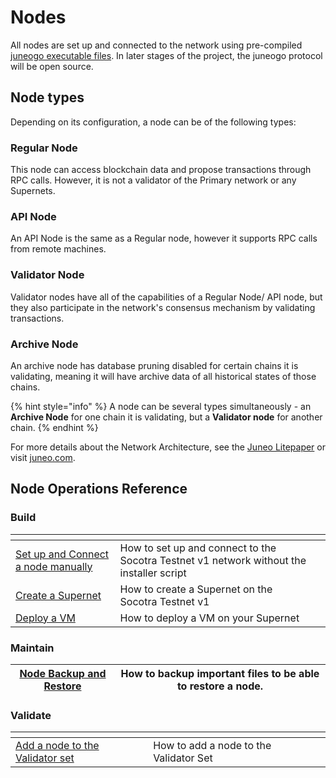 # Nodes

All nodes are set up and connected to the network using pre-compiled [juneogo executable files](https://github.com/Juneo-io/juneogo-binaries). In later stages of the project, the juneogo protocol will be open source.



## Node types

Depending on its configuration, a node can be of the following types:



### **Regular Node**

This node can access blockchain data and propose transactions through RPC calls. However, it is not a validator of the Primary network or any Supernets.

### API Node

An API Node is the same as a Regular node, however it supports RPC calls from remote machines.

### Validator Node

Validator nodes have all of the capabilities of a Regular Node/ API node, but they also participate in the network's consensus mechanism by validating transactions.

### Archive Node

An archive node has database pruning disabled for certain chains it is validating, meaning it will have archive data of all historical states of those chains.

{% hint style="info" %}
A node can be several types simultaneously - an **Archive Node** for one chain it is validating, but a **Validator node** for another chain.
{% endhint %}

For more details about the Network Architecture, see the [Juneo Litepaper](https://juneo.com/pdf/JUNEO%20Litepaper%20\(vs%201.07\).pdf) or visit [juneo.com](https://juneo.com/).



## Node Operations Reference

### Build

<table data-header-hidden><thead><tr><th></th><th></th><th data-hidden></th></tr></thead><tbody><tr><td><a href="../build/set-up-and-connect-a-node.md">Set up and Connect a node manually</a></td><td>How to set up and connect to the Socotra Testnet v1 network without the installer script</td><td></td></tr><tr><td><a href="../build/create-a-supernet.md">Create a Supernet</a></td><td>How to create a Supernet on the Socotra Testnet v1</td><td></td></tr><tr><td><a href="../build/deploy-a-vm.md">Deploy a VM</a></td><td>How to deploy a VM on your Supernet</td><td></td></tr></tbody></table>

### Maintain

| [Node Backup and Restore](../maintain/node-backup-and-restore.md) | How to backup important files to be able to restore a node. |
| ----------------------------------------------------------------- | ----------------------------------------------------------- |

### Validate

<table data-header-hidden><thead><tr><th></th><th></th><th data-hidden></th></tr></thead><tbody><tr><td><a href="../validate/add-a-validator.md">Add a node to the Validator set</a></td><td>How to add a node to the Validator Set</td><td></td></tr></tbody></table>
